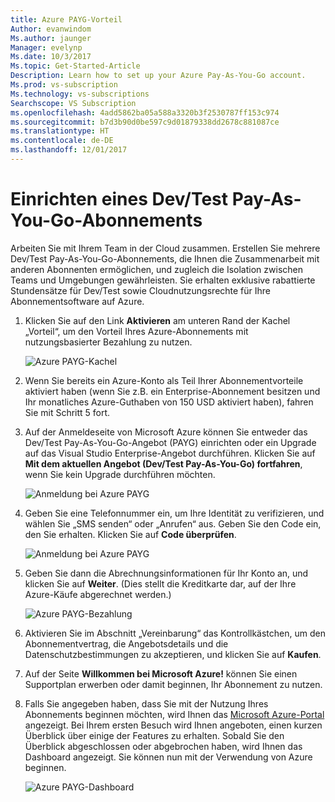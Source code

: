 ```yaml
---
title: Azure PAYG-Vorteil
Author: evanwindom
Ms.author: jaunger
Manager: evelynp
Ms.date: 10/3/2017
Ms.topic: Get-Started-Article
Description: Learn how to set up your Azure Pay-As-You-Go account.
Ms.prod: vs-subscription
Ms.technology: vs-subscriptions
Searchscope: VS Subscription
ms.openlocfilehash: 4add5862ba05a588a3320b3f2530787ff153c974
ms.sourcegitcommit: b7d3b90d0be597c9d01879338dd2678c881087ce
ms.translationtype: HT
ms.contentlocale: de-DE
ms.lasthandoff: 12/01/2017
---
```

# <a name="setting-up-azure-devtest-pay-as-you-go-subscription"></a>Einrichten eines Dev/Test Pay-As-You-Go-Abonnements
Arbeiten Sie mit Ihrem Team in der Cloud zusammen.  Erstellen Sie mehrere Dev/Test Pay-As-You-Go-Abonnements, die Ihnen die Zusammenarbeit mit anderen Abonnenten ermöglichen, und zugleich die Isolation zwischen Teams und Umgebungen gewährleisten.  Sie erhalten exklusive rabattierte Stundensätze für Dev/Test sowie Cloudnutzungsrechte für Ihre Abonnementsoftware auf Azure.

1.  Klicken Sie auf den Link **Aktivieren** am unteren Rand der Kachel „Vorteil“, um den Vorteil Ihres Azure-Abonnements mit nutzungsbasierter Bezahlung zu nutzen.   

    ![Azure PAYG-Kachel](_img\vs-azure-payg\vs-azure-payg-tile.png) 

2.  Wenn Sie bereits ein Azure-Konto als Teil Ihrer Abonnementvorteile aktiviert haben (wenn Sie z.B. ein Enterprise-Abonnement besitzen und Ihr monatliches Azure-Guthaben von 150 USD aktiviert haben), fahren Sie mit Schritt 5 fort.

3.  Auf der Anmeldeseite von Microsoft Azure können Sie entweder das Dev/Test Pay-As-You-Go-Angebot (PAYG) einrichten oder ein Upgrade auf das Visual Studio Enterprise-Angebot durchführen.  Klicken Sie auf **Mit dem aktuellen Angebot (Dev/Test Pay-As-You-Go) fortfahren**, wenn Sie kein Upgrade durchführen möchten. 

    ![Anmeldung bei Azure PAYG](_img\vs-azure-payg\vs-azure-payg-signup-cropped.png) 

4.  Geben Sie eine Telefonnummer ein, um Ihre Identität zu verifizieren, und wählen Sie „SMS senden“ oder „Anrufen“ aus.  Geben Sie den Code ein, den Sie erhalten.  Klicken Sie auf **Code überprüfen**. 

    ![Anmeldung bei Azure PAYG](_img\vs-azure-payg\vs-azure-payg-identity-cropped.png) 


5.  Geben Sie dann die Abrechnungsinformationen für Ihr Konto an, und klicken Sie auf **Weiter**.  (Dies stellt die Kreditkarte dar, auf der Ihre Azure-Käufe abgerechnet werden.)  

    ![Azure PAYG-Bezahlung](_img\vs-azure-payg\vs-azure-payg-payment-cropped.png) 
        

6.  Aktivieren Sie im Abschnitt „Vereinbarung“ das Kontrollkästchen, um den Abonnementvertrag, die Angebotsdetails und die Datenschutzbestimmungen zu akzeptieren, und klicken Sie auf **Kaufen**. 

7.  Auf der Seite **Willkommen bei Microsoft Azure!** können Sie einen Supportplan erwerben oder damit beginnen, Ihr Abonnement zu nutzen.   

8.  Falls Sie angegeben haben, dass Sie mit der Nutzung Ihres Abonnements beginnen möchten, wird Ihnen das [Microsoft Azure-Portal](https://portal.azure.com) angezeigt. Bei Ihrem ersten Besuch wird Ihnen angeboten, einen kurzen Überblick über einige der Features zu erhalten.  Sobald Sie den Überblick abgeschlossen oder abgebrochen haben, wird Ihnen das Dashboard angezeigt.  Sie können nun mit der Verwendung von Azure beginnen.
  
    ![Azure PAYG-Dashboard](_img\vs-azure-payg\vs-azure-payg-dashboard-cropped.png) 
